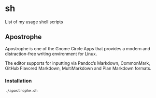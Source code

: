 # sh
List of my usage shell scripts

## Apostrophe 
Apostrophe is one of the Gnome Circle Apps that provides a modern and distraction-free writing environment for Linux.

The editor supports for inputting via Pandoc’s Markdown, CommonMark, GitHub Flavored Markdown, MultiMarkdown and Plan Markdown formats. 
### Installation 
````bash
./apostrophe.sh
````
